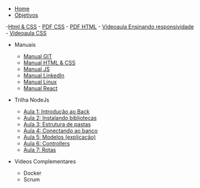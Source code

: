 - [Home](README.md)
- [Objetivos](pages/objetivos.md)

-[Html & CSS](pages/html&css.md)
    - [PDF CSS](https://drive.google.com/file/d/1yZJBL6KZVSuez9itREf0oMX5plA9iEwI/view?usp=sharing)
    - [PDF HTML](https://drive.google.com/file/d/1XjNTU14VKboPqd6TTJ4HXwnb3rlO-nR-/view?usp=sharing)
    - [Vídeoaula Ensinando responsividade](https://drive.google.com/file/d/1Q7GywOhNkJ8WCmmT6sJ_w8JHId9lRjgd/view?usp=sharing)
    - [Vídeoaula CSS](https://drive.google.com/file/d/19T5uua583Ph_IMBf0uii0IVIYK6E91Sj/view?usp=sharing)

    

- Manuais
    - [Manual GIT](https://drive.google.com/file/d/1kuHOcurwMoeKrfV3SgZ6Ohwi9vEjpYja/view?usp=sharing)
    - [Manual HTML & CSS](https://drive.google.com/file/d/1Vf0KW0sdJQbD5Dk-0Ya0yQNhVT9TJ6T_/view?usp=sharing)
    - [Manual JS](https://drive.google.com/file/d/1GaA0MZozIcu_iH1ffCKzjSob90Yucgkp/view?usp=sharing)
    - [Manual LinkedIn](https://drive.google.com/file/d/1-Nhr1eGVr_Oo8F5lZXpRo6R1hloXFzJk/view?usp=sharing)  
    - [Manual Linux](https://drive.google.com/file/d/1h3tH2hV3IbYWCrhrau0AftWlwDiIAWUz/view?usp=sharing)
    - [Manual React](https://drive.google.com/file/d/1kMBfMH3GFWijuI5BoyY23egXdFkFBq5L/view?usp=sharing)


- Trilha NodeJs
    - [Aula 1: Introdução ao Back](pages/template.md)
    - [Aula 2: Instalando bibliotecas](pages/template.md)
    - [Aula 3: Estrutura de pastas](pages/template.md)
    - [Aula 4: Conectando ao banco](pages/template.md)
    - [Aula 5: Modelos (explicação)](pages/template.md)
    - [Aula 6: Controllers](pages/template.md)
    - [Aula 7: Rotas](pages/template.md)

- Videos Complementares
    - Docker
    - Scrum


